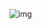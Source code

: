 ![img](https://camo.githubusercontent.com/9e10fcbe7c3b309fbb4eaafec59972258ca09a4908d93abd776fc39915722d53/687474703a2f2f7265736f757263652e6d757969792e636e2f696d6167652f32303231303831393036333832312e706e67)